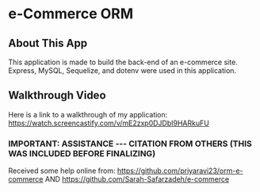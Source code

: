 # e-Commerce ORM

## About This App
This application is made to build the back-end of an e-commerce site.
Express, MySQL, Sequelize, and dotenv were used in this application.

## Walkthrough Video
Here is a link to a walkthrough of my application:   
https://watch.screencastify.com/v/mE2zxp0DJDbI9HARkuFU

### IMPORTANT: ASSISTANCE --- CITATION FROM OTHERS (THIS WAS INCLUDED BEFORE FINALIZING)
Received some help online from:
https://github.com/priyaravi23/orm-e-commerce AND
https://github.com/Sarah-Safarzadeh/e-commerce
